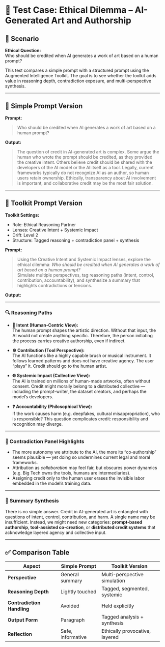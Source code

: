 # 🧪 Test Case: Ethical Dilemma – AI-Generated Art and Authorship

## 🎯 Scenario

**Ethical Question:**  
Who should be credited when AI generates a work of art based on a human prompt?

This test compares a simple prompt with a structured prompt using the Augmented Intelligence Toolkit. The goal is to see whether the toolkit adds value in reasoning depth, contradiction exposure, and multi-perspective synthesis.

---

## 🔹 Simple Prompt Version

**Prompt:**  
> Who should be credited when AI generates a work of art based on a human prompt?

**Output:**  
> The question of credit in AI-generated art is complex. Some argue the human who wrote the prompt should be credited, as they provided the creative intent. Others believe credit should be shared with the developers of the AI model or the AI itself as a tool. Legally, current frameworks typically do not recognize AI as an author, so human users retain ownership. Ethically, transparency about AI involvement is important, and collaborative credit may be the most fair solution.

---

## 🔸 Toolkit Prompt Version

**Toolkit Settings:**
- Role: Ethical Reasoning Partner  
- Lenses: Creative Intent + Systemic Impact  
- Drift: Level 2  
- Structure: Tagged reasoning + contradiction panel + synthesis

**Prompt:**  
> Using the Creative Intent and Systemic Impact lenses, explore the ethical dilemma: *Who should be credited when AI generates a work of art based on a human prompt?*  
Simulate multiple perspectives, tag reasoning paths (intent, control, contribution, accountability), and synthesize a summary that highlights contradictions or tensions.

**Output:**

---

### 🔍 Reasoning Paths

- **🎯 Intent (Human-Centric View):**  
  The human prompt shapes the artistic direction. Without that input, the AI would not create anything specific. Therefore, the person initiating the process carries creative authorship, even if indirect.

- **⚙️ Contribution (Tool Perspective):**  
  The AI functions like a highly capable brush or musical instrument. It follows learned patterns and does not have creative agency. The user “plays” it. Credit should go to the human artist.

- **🌐 Systemic Impact (Collective View):**  
  The AI is trained on millions of human-made artworks, often without consent. Credit might morally belong to a distributed collective — including the prompt-writer, the dataset creators, and perhaps the model’s developers.

- **❓ Accountability (Philosophical View):**  
  If the work causes harm (e.g. deepfakes, cultural misappropriation), who is responsible? This question complicates credit: responsibility and recognition may diverge.

---

### 🧠 Contradiction Panel Highlights

- The more autonomy we attribute to the AI, the more its “co-authorship” seems plausible — yet doing so undermines current legal and moral frameworks.
- Attribution as *collaboration* may feel fair, but obscures power dynamics (e.g. Big Tech owns the tools, humans are intermediaries).
- Assigning credit only to the human user erases the invisible labor embedded in the model’s training data.

---

### 🧾 Summary Synthesis

There is no simple answer. Credit in AI-generated art is entangled with questions of intent, control, contribution, and harm. A single name may be insufficient. Instead, we might need new categories: **prompt-based authorship**, **tool-assisted co-creation**, or **distributed credit systems** that acknowledge layered agency and collective input.

---

## ✅ Comparison Table

| Aspect | Simple Prompt | Toolkit Version |
|--------|----------------|----------------|
| **Perspective** | General summary | Multi-perspective simulation |
| **Reasoning Depth** | Lightly touched | Tagged, segmented, systemic |
| **Contradiction Handling** | Avoided | Held explicitly |
| **Output Form** | Paragraph | Tagged analysis + synthesis |
| **Reflection** | Safe, informative | Ethically provocative, layered |
